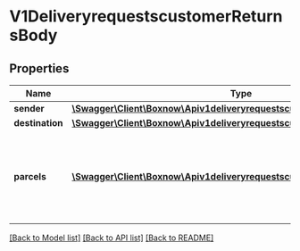 # V1DeliveryrequestscustomerReturnsBody

## Properties
Name | Type | Description | Notes
------------ | ------------- | ------------- | -------------
**sender** | [**\Swagger\Client\Boxnow\Apiv1deliveryrequestscustomerReturnsSender**](Apiv1deliveryrequestscustomerReturnsSender.md) |  | 
**destination** | [**\Swagger\Client\Boxnow\Apiv1deliveryrequestscustomerReturnsDestination**](Apiv1deliveryrequestscustomerReturnsDestination.md) |  | 
**parcels** | [**\Swagger\Client\Boxnow\Apiv1deliveryrequestscustomerReturnsParcels[]**](Apiv1deliveryrequestscustomerReturnsParcels.md) | Use to give us more info about the parcels. If not defined, one parcel is automatically created. | [optional] 

[[Back to Model list]](../../README.md#documentation-for-models) [[Back to API list]](../../README.md#documentation-for-api-endpoints) [[Back to README]](../../README.md)

